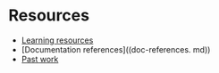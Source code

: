 # Resources

- [Learning resources](learning-resources.md)
- [Documentation references]((doc-references. md))
- [Past work](past-work.md)
